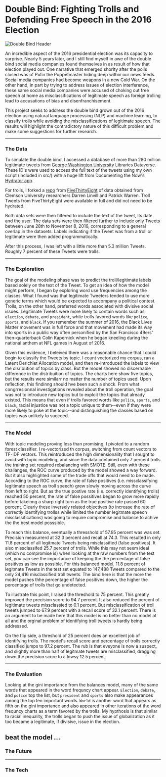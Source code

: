 # Double Bind: Fighting Trolls and Defending Free Speech in the 2016 Election

![Double Bind Header]()

An incredible aspect of the 2016 presidential election was its capacity to surprise. Nearly 5 years later, and I still find myself in awe of the double bind social media companies found themselves in as result of how that election played out. One narrative that emerged shorlty after the polls closed was of Putin the Puppetmaster hiding deep within our news feeds. Social media companies had become weapons in a new Cold War. On the other hand, in part by trying to address issues of election interference, these same social media companies were accused of choking out free speech at home as misclassifications of legitimate speech as foreign trolling lead to accusations of bias and disenfranchisement. 

This project seeks to address the double bind grown out of the 2016 election using natural language processing (NLP) and machine learning, to classify trolls while avoiding the misclassifications of legitimate speech. The results will highlight the contradictory nature of this difficult problem and make some suggestions for further research. 

---

### The Data 

To simulate the double bind, I accessed a database of more than 280 million legitimate tweets from [George Washington University](https://dataverse.harvard.edu/dataset.xhtml?persistentId=doi:10.7910/DVN/PDI7IN&version=3.0) Libraries Dataverse. These ID's were used to access the full text of the tweets using my own script (included in src/) with a huge lift from Documenting the Now's [Hydrator app](https://github.com/DocNow/hydrator). 

For trolls, I forked a [repo](https://github.com/fivethirtyeight/russian-troll-tweets) from [FiveThirtyEight](https://fivethirtyeight.com/features/what-you-found-in-3-million-russian-troll-tweets/) of data obtained from Clemson University researchers Darren Linvill and Patrick Warren. Troll Tweets from FiveThirtyEight were available in full and did not need to be hydrated. 

Both data sets were then filtered to include the text of the tweet, its date and the user. The data sets were then filtered further to include only Tweets between June 28th to November 8, 2016, corresponding to a general overlap in the datasets. Labels indicating if the Tweet was from a troll or legitimate were then added programmatically. 

After this process, I was left with a little more than 5.3 million Tweets. Roughly 7 percent of these Tweets were trolls.

---

### The Exploration

The goal of the modeling phase was to predict the troll/legitimate labels based solely on the text of the Tweet. To get an idea of how the model might perform, I began by exploring word use frequencies among the classes. What I found was that legitimate Tweeters tended to use more generic terms which would be expected to accompany a political contest. Trolls, on the other hand, preferred words associated with divisive social issues. Legitimate Tweets were more likely to contain words such as `election`, `debate`, and `president`, while trolls favored words like `police`, `sports`, and `black`. If you remember the summer of 2016, the Black Lives Matter movement was in full force and that movement had made its way into sports in a public way often personified by the San Francisco 49ers' then-quarterback Colin Kapernick when he began kneeling during the national anthem at NFL games in August of 2016. 

Given this evidence, I beleived there was a reasonable chance that I could begin to classify the Tweets by topic. I count vectorized my corpus, ran a Latent Derichlet Allocation model, and then re-introduced the labels to view the disribution of topics by class. But the model showed no discernable difference in the distribuition of topics. The charts here show five topics, but the results were similarr no matter the number of topics used. Upon reflection, this findinng should hve been such a shock. From what congrresionnal investigations revealed about the troll operation, the goal was not to introduce new topics but to exploit the topics that already existed. This means that even if trolls favored words like `police`, `sports`, and `black`, racial injustice was not a topic unique to them--even if they were more likely to poke at the topic--and distinguishing the classes based on topics was unlikely to succeed. 

---

### The Model 

With topic modeling proving less than promising, I pivoted to a random forest classifier. I re-vectorized th corpus, switching from count vectors to TF-IDF vectors. This reintroduced the high dimensionality that I sought to avoid with topic modeling, and since the data contained only 7 percent trolls the training set required rebalancing with SMOTE. Still, even with these challanges, the ROC curve produced by the model showed a way forward. But it also highlighted some of the trade offs that would need to be made. According to the ROC curve, the rate of false positives (i.e. missclassifying legitimate speech as troll speech) grew slowly moving across the curve from left to right. But as the true postive rate (i.e. correctly identifying trolls) reached 50 percent, the rate of false possitives began to grow more rapidly before takeinng a sharp right turn as the true positive rate passed 60 percent. Clearly these inversely related objectives (to increase the rate of correctly identifying trollss while limited the number legitmate speech misclassifications) was going to require compromise and balance to achive the the best model posssible. 

To reach this balance, eventually a thresshold of 57.95 percent was was set. Precision measurrerd at 32.3 percent and recall at 74.3. This resulted in only 11.8 percent of all legitmate Tweets being misclassified (false positives). It also missclassifed 25.7 percent of trolls. While this may not seem ideal (which no compromise is) when looking at the raw numbers from the test set, you can see the importance of keeping the the percentage of false positives as low as possible. For this balanced model, 11.8 percent of legitmate Tweets in the test set equated to 147,488 Tweets compared to the only 24,416 misclassified troll tweets. The bind here is that the more the model pushes thhe percentage of false positives down, the higher the percentage of trolls that go undetected. 

To illustrate this point, I raised the threshold to 75 percent. This greatly improved the precision score to 94.7 percent. It also reduced the percent of legitimate tweets missclassied to 0.1 percent. But misclassification of troll tweets jumped to 67.9 percent with a recall score of 32.1 percent. There is an argument to be made here that this model is no better than no model at all and the orginal problem of identifying troll tweets is hardly being addressed. 

On the flip side, a threshold of 25 percent does an excellent job of identifying trolls. The model's recall score and percentage of trolls correctly classified jumps to 97.2 percent. The rub is that eveyone is now a suspect, and slightly more than half of legitmate tweets are misclassified, dragging down the precision score to a lowsy 12.5 percent. 

---

### The Evaluation

Looking at the gini importance from the balances model, many of the same words that appeared in the word frequncy chart appear. `Election`, `debate`, and `police` top the list, but `president` and `sports` also make appearances among the top ten important words. `World` is another word that appears as fifth on the gini importance and also appeared in other iterations of the word frequncy charts as a term favored by the trolls. My hypthosis is that similar to racial inequality, the trolls began to push the issue of globalization as it too became a legitimate, if divisive, issue in the election. 

beat the model ...
---

### The Future

---

### The Tech

